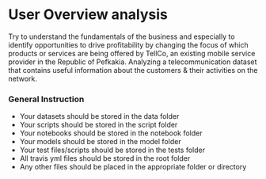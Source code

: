 # User Overview analysis
Try to understand the fundamentals of the business and especially to identify opportunities to drive profitability by changing the focus of which products or services are being offered by TellCo, an existing mobile service provider in the Republic of Pefkakia. Analyzing a telecommunication dataset that contains useful information about the customers & their activities on the network.


### General Instruction 
 - Your datasets should be stored in the data folder
 - Your scripts should be stored in the script folder
 - Your notebooks should be stored in the notebook folder
 - Your models should be stored in the model folder
 - Your test files/scripts should be stored in the tests folder
 - All travis yml files should be stored in the root folder
 - Any other files should be placed in the appropriate folder or directory